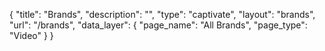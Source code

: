 {
    "title": "Brands",
    "description": "",
    "type": "captivate",
    "layout": "brands",
    "url": "\/brands",
    "data_layer": {
        "page_name": "All Brands",
        "page_type": "Video"
    }
}